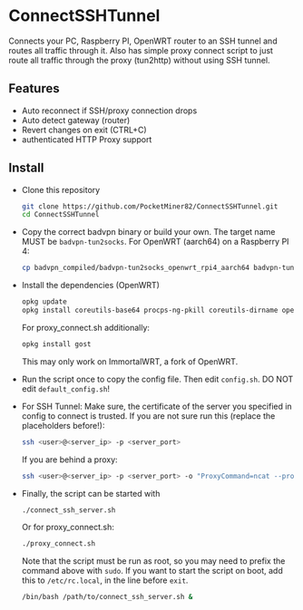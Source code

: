 # ConnectSSHTunnel
Connects your PC, Raspberry PI, OpenWRT router to an SSH tunnel and routes all traffic through it.
Also has simple proxy connect script to just route all traffic through the proxy (tun2http) without using SSH tunnel.

## Features
* Auto reconnect if SSH/proxy connection drops
* Auto detect gateway (router)
* Revert changes on exit (CTRL+C)
* authenticated HTTP Proxy support

## Install
* Clone this repository
  ```bash
  git clone https://github.com/PocketMiner82/ConnectSSHTunnel.git
  cd ConnectSSHTunnel
  ```
* Copy the correct badvpn binary or build your own. The target name MUST be `badvpn-tun2socks`. For OpenWRT (aarch64) on a Raspberry PI 4:
  ```bash
  cp badvpn_compiled/badvpn-tun2socks_openwrt_rpi4_aarch64 badvpn-tun2socks
  ```
* Install the dependencies (OpenWRT)
  ```bash
  opkg update
  opkg install coreutils-base64 procps-ng-pkill coreutils-dirname openvpn ncat openssh-client sshpass bash
  ```
  For proxy_connect.sh additionally:
  ```bash
  opkg install gost
  ```
  This may only work on ImmortalWRT, a fork of OpenWRT.
* Run the script once to copy the config file. Then edit `config.sh`. DO NOT edit `default_config.sh`!
* For SSH Tunnel: Make sure, the certificate of the server you specified in config to connect is trusted. If you are not sure run this (replace the placeholders before!):
  ```bash
  ssh <user>@<server_ip> -p <server_port>
  ```
  If you are behind a proxy:
  ```bash
  ssh <user>@<server_ip> -p <server_port> -o "ProxyCommand=ncat --proxy-type http --proxy <proxy_ip>:<proxy_port> --proxy-auth <proxy_user>:<proxy_password> %h %p"
  ```
* Finally, the script can be started with
  ```bash
  ./connect_ssh_server.sh
  ```

  Or for proxy_connect.sh:
  ```bash
  ./proxy_connect.sh
  ```

  Note that the script must be run as root, so you may need to prefix the command above with `sudo`.
  If you want to start the script on boot, add this to `/etc/rc.local`, in the line before `exit`.
  ```bash
  /bin/bash /path/to/connect_ssh_server.sh &
  ```
